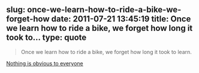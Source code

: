 slug: once-we-learn-how-to-ride-a-bike-we-forget-how
date: 2011-07-21 13:45:19
title: Once we learn how to ride a bike, we forget how long it took to...
type: quote
---

> Once we learn how to ride a bike, we forget how long it took to learn.

[Nothing is obvious to everyone](http://www.scottberkun.com/blog/2011/nothing-is-obvious-to-everyone/)
